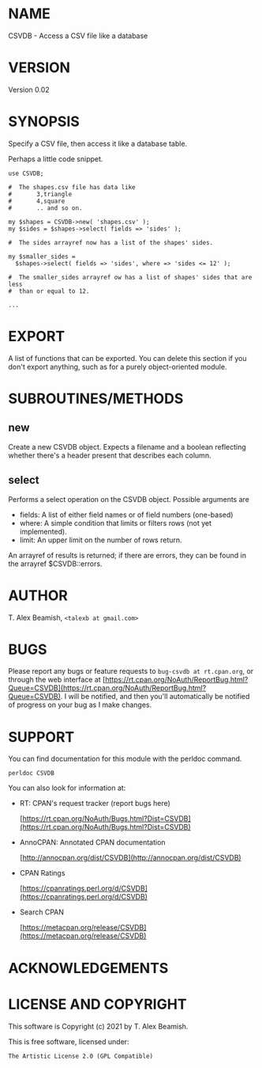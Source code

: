 # NAME

CSVDB - Access a CSV file like a database

# VERSION

Version 0.02

# SYNOPSIS

Specify a CSV file, then access it like a database table.

Perhaps a little code snippet.

    use CSVDB;

    #  The shapes.csv file has data like
    #       3,triangle
    #       4,square
    #       .. and so on.

    my $shapes = CSVDB->new( 'shapes.csv' );
    my $sides = $shapes->select( fields => 'sides' );

    #  The sides arrayref now has a list of the shapes' sides.

    my $smaller_sides =
      $shapes->select( fields => 'sides', where => 'sides <= 12' );

    #  The smaller_sides arrayref ow has a list of shapes' sides that are less
    #  than or equal to 12.

    ...

# EXPORT

A list of functions that can be exported.  You can delete this section
if you don't export anything, such as for a purely object-oriented module.

# SUBROUTINES/METHODS

## new

Create a new CSVDB object. Expects a filename and a boolean reflecting whether
there's a header present that describes each column.

## select

Performs a select operation on the CSVDB object. Possible arguments are

- fields: A list of either field names or of field numbers (one-based)
- where: A simple condition that limits or filters rows (not yet implemented).
- limit: An upper limit on the number of rows return.

An arrayref of results is returned; if there are errors, they can be found in
the arrayref $CSVDB::errors.

# AUTHOR

T. Alex Beamish, `<talexb at gmail.com>`

# BUGS

Please report any bugs or feature requests to `bug-csvdb at rt.cpan.org`, or through
the web interface at [https://rt.cpan.org/NoAuth/ReportBug.html?Queue=CSVDB](https://rt.cpan.org/NoAuth/ReportBug.html?Queue=CSVDB).  I will be notified, and then you'll
automatically be notified of progress on your bug as I make changes.

# SUPPORT

You can find documentation for this module with the perldoc command.

    perldoc CSVDB

You can also look for information at:

- RT: CPAN's request tracker (report bugs here)

    [https://rt.cpan.org/NoAuth/Bugs.html?Dist=CSVDB](https://rt.cpan.org/NoAuth/Bugs.html?Dist=CSVDB)

- AnnoCPAN: Annotated CPAN documentation

    [http://annocpan.org/dist/CSVDB](http://annocpan.org/dist/CSVDB)

- CPAN Ratings

    [https://cpanratings.perl.org/d/CSVDB](https://cpanratings.perl.org/d/CSVDB)

- Search CPAN

    [https://metacpan.org/release/CSVDB](https://metacpan.org/release/CSVDB)

# ACKNOWLEDGEMENTS

# LICENSE AND COPYRIGHT

This software is Copyright (c) 2021 by T. Alex Beamish.

This is free software, licensed under:

    The Artistic License 2.0 (GPL Compatible)
